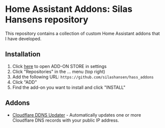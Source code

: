 # Home Assistant Addons: Silas Hansens repository

This repository contains a collection of custom Home Assistant addons that I have developed.

## Installation

1. Click [here](https://my.home-assistant.io/redirect/supervisor_store/) to open ADD-ON STORE in settings
3. Click "Repositories" in the ... menu (top right)
4. Add the following URL: `https://github.com/silashansen/hass_addons`
5. Click "ADD"
6. Find the add-on you want to install and click "INSTALL"

## Addons

* [Cloudflare DDNS Updater](cloudflare_ddns_updater/DOCS.md) - Automatically updates one or more Cloudflare DNS records with your public IP address.